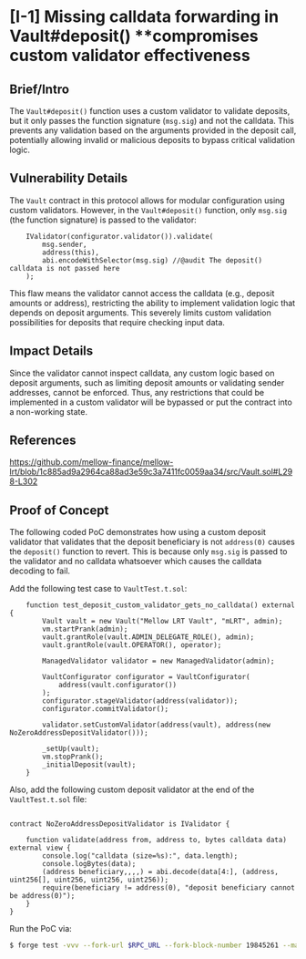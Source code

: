 # [I-1] Missing calldata forwarding in **Vault#deposit()** **compromises custom validator effectiveness

## Brief/Intro

The `Vault#deposit()` function uses a custom validator to validate deposits, but it only passes the function signature (`msg.sig`) and not the calldata. This prevents any validation based on the arguments provided in the deposit call, potentially allowing invalid or malicious deposits to bypass critical validation logic.

## Vulnerability Details

The `Vault` contract in this protocol allows for modular configuration using custom validators. However, in the `Vault#deposit()` function, only `msg.sig` (the function signature) is passed to the validator:

```solidity
	IValidator(configurator.validator()).validate(
		msg.sender,
		address(this),
		abi.encodeWithSelector(msg.sig) //@audit The deposit() calldata is not passed here
	);
```

This flaw means the validator cannot access the calldata (e.g., deposit amounts or address), restricting the ability to implement validation logic that depends on deposit arguments. This severely limits custom validation possibilities for deposits that require checking input data.

## Impact Details

Since the validator cannot inspect calldata, any custom logic based on deposit arguments, such as limiting deposit amounts or validating sender addresses, cannot be enforced. Thus, any restrictions that could be implemented in a custom validator will be bypassed or put the contract into a non-working state.

## References

https://github.com/mellow-finance/mellow-lrt/blob/1c885ad9a2964ca88ad3e59c3a7411fc0059aa34/src/Vault.sol#L298-L302

## Proof of Concept

The following coded PoC demonstrates how using a custom deposit validator that validates that the deposit beneficiary is not `address(0)` causes the `deposit()` function to revert. This is because only `msg.sig` is passed to the validator and no calldata whatsoever which causes the calldata decoding to fail.

Add the following test case to `VaultTest.t.sol`:

```solidity
    function test_deposit_custom_validator_gets_no_calldata() external {
        Vault vault = new Vault("Mellow LRT Vault", "mLRT", admin);
        vm.startPrank(admin);
        vault.grantRole(vault.ADMIN_DELEGATE_ROLE(), admin);
        vault.grantRole(vault.OPERATOR(), operator);

        ManagedValidator validator = new ManagedValidator(admin);

        VaultConfigurator configurator = VaultConfigurator(
            address(vault.configurator())
        );
        configurator.stageValidator(address(validator));
        configurator.commitValidator();

        validator.setCustomValidator(address(vault), address(new NoZeroAddressDepositValidator()));

        _setUp(vault);
        vm.stopPrank();
        _initialDeposit(vault);
    }
```

Also, add the following custom deposit validator at the end of the `VaultTest.t.sol` file:

```solidity

contract NoZeroAddressDepositValidator is IValidator {

    function validate(address from, address to, bytes calldata data) external view {
        console.log("calldata (size=%s):", data.length);
        console.logBytes(data);
        (address beneficiary,,,,) = abi.decode(data[4:], (address, uint256[], uint256, uint256, uint256));
        require(beneficiary != address(0), "deposit beneficiary cannot be address(0)");
    }
}
```

Run the PoC via:

```sh
$ forge test -vvv --fork-url $RPC_URL --fork-block-number 19845261 --match-test test_deposit_custom_validator_gets_no_calldata
```
